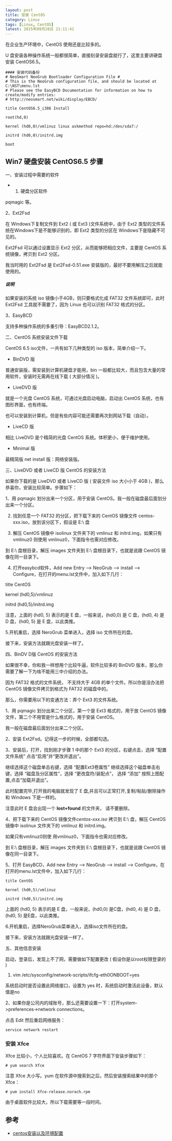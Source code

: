 ```yaml
---
layout: post
title: 安装 CentOS
category: Linux
tags: [Linux, CentOS]
latest: 2015年09月28日 21:11:41
---
```


在企业生产环境中，CentOS 使用还是比较多的。

U 盘安装各种操作系统一般都很简单，直接刻录安装盘就行了，这里主要讲硬盘安装 CentOS6.5。

```
#### 安装代码备份
# NeoSmart NeoGrub Bootloader Configuration File # 
# This is the NeoGrub configuration file, and should be located at C:\NST\menu.lst 
# Please see the EasyBCD Documentation for information on how to create/modify entries: 
# http://neosmart.net/wiki/display/EBCD/

title CentOS6.5_i386 Install 

root(hd,0) 

kernel (hd0,0)/vmlinuz linux askmethod repo=hd:/dev/sda7:/ 

initrd (hd0,0)/initrd.img 

boot
```

Win7 硬盘安装 CentOS6.5 步骤
-

一、安装过程中需要的软件

+ 1. 硬盘分区软件

pqmagic 等。

2、Ext2Fsd

在 Windows下复制文件到 Ext2 ( 或 Ext3 )文件系统中，由于 Ext2 类型的文件系统在Windows下是不能够识别的，即 Ext2 类型的分区在 Windows下是隐藏不可见的。

Ext2Fsd 可以通过设置显示 Ext2 分区，从而能够把相应文件，主要是 CentOS 系统镜像，拷贝到 Ext2 分区。

我当时用的 Ext2Fsd 是 Ext2Fsd-0.51.exe 安装版的，最好不要用解压之后就能使用的。

##### **说明**

如果安装的系统 iso 镜像小于4GB，则只要格式化成 FAT32 文件系统即可，此时 Ext2Fsd 工具就不需要了，因为 Linux 也可以识别 FAT32 格式的分区。

3、EasyBCD

支持多种操作系统的多重引导：EasyBCD2.1.2。

二、CentOS 系统安装文件下载

CentOS 6.5 iso文件，一共有如下几种类型的 iso 版本，简单介绍一下。

+ BinDVD 版

普通安装版，需安装到计算机硬盘才能用，bin 一般都比较大，而且包含大量的常用软件，安装时无需再在线下载 ( 大部分情况 )。

+ LiveDVD 版

就是一个光盘 CentOS 系统，可通过光盘启动电脑，启动出 CentOS 系统，也有图形界面，也有终端。

也可以安装到计算机，但是有些内容可能还需要再次到网站下载（自动）。 

+ LiveCD 版

相比 LiveDVD 是个精简的光盘 CentOS 系统。体积更小，便于维护使用。 

+ Minimal 版

最精简版 net install 版：网络安装版。

三、LiveDVD 或者 LiveCD 版 CentOS 的安装方法

如果你下载的是 LiveDVD 或者 LiveCD 版 ( 安装文件 iso 大小小于 4GB )，那么恭喜你，安装比较简单。步骤如下：

1、用 pqmagic 划分出来一个分区，用于安装 CentOS。我一般在磁盘最后面划分出来一个分区。

2. 找到任意一个 FAT32 的分区，把下载下来的 CentOS 镜像文件 centos-xxx.iso，放到该分区下，假设是 E:\ 盘

3. 解压 CentOS 镜像中 isolinux 文件夹下的 vmlinuz 和 initrd.img，如果只有 vmlinuz0 则使用 vmlinuz0，下面指令也需对应修改。

到 E:\ 盘根目录，解压 images 文件夹到 E:\ 盘根目录下，也就是说跟 CentOS 镜像在同一目录下。

4. 打开easybcd软件，Add new Entry —> NeoGrub —> install —> Configure，在打开的menu.lst文件中，加入如下几行：

title CentOS 

kernel (hd0,5)/vmlinuz 

initrd (hd0,5)/initrd.img 

注意，上面的 (hd0, 5) 表示的是 E 盘，一般来说，(hd0,0) 是 C 盘，(hd0, 4) 是 D 盘，(hd0, 5) 是 E 盘，以此类推。

5.开机重启，选择 NeroGrub 菜单进入，选择 iso 文件所在的盘。

接下来，安装方法就跟光盘安装一样了。

四、BinDV D版 CentOS 的安装方法

如果很不幸，你和我一样想用个比较牛逼，软件比较多的 BinDVD 版本，那么你需要了解一下为啥不能用三中介绍的办法。

因为 FAT32 格式的文件系统， 不支持大于 4GB 的单个文件。所以你是没办法把 CentOS 镜像文件拷贝到格式为 FAT32 的磁盘中的。

那么，你需要用以下的变通方法：弄个 Ext3 的文件系统。

1、用 pqmagic 划分出来二个分区，第一个是 Ext3 格式的，用于放 CentOS 镜像文件，第二个不用管是什么格式的，用于安装 CentOS。

我一般在磁盘最后面划分出来二个分区。

2、安装 Ext2Fsd。记得这一步的时候，全部都勾选。

3、安装后，打开，找到刚才步骤 1 中的那个 Ext3 的分区，右键点击，选择 “配置文件系统” 点击“启用”并“更改并退出”。

继续选择这个磁盘单击右键，选择 “配置Ext3卷属性” 继续选择这个磁盘单击右键，选择 “磁盘及分区属性”，选择 “更改盘符/装配点”， 选择 “添加” 按照上图配置,点击“加载并退出”。

此时配置完毕,打开我的电脑就发现了 E 盘,并且可以正常打开,复制/粘贴/删除操作和 Windows 下是一样的。

注意此时 E 盘会出现一个 **lost+found** 的文件夹， 请不要删除。

4、把下载下来的 CentOS 镜像文件*centos-xxx.iso* 拷贝到 E:\ 盘，解压 CentOS 镜像中 isolinux 文件夹下的 vmlinuz 和 initrd.img。

如果只有vmlinuz0则使 用vmlinuz0，下面指令也需对应修改。

到 E:\ 盘根目录，解压 images 文件夹到 E:\ 盘根目录下，也就是说跟 CentOS 镜像在同一目录下。

5、打开 EasyBCD，Add new Entry —> NeoGrub —> install —> Configure，在打开的menu.lst文件中，加入如下几行：

```
title CentOS

kernel (hd0,5)/vmlinuz 

initrd (hd0,5)/initrd.img
```

上面的 (hd0, 5) 表示的是 E 盘，一般来说，(hd0,0) 是C盘，(hd0, 4) 是 D 盘，(hd0, 5) 是E盘，以此类推。

6.开机重启，选择NeroGrub菜单进入，选择iso文件所在的盘。

接下来，安装方法就跟光盘安装一样了。 

五、其他信息安装

启动，登录后，发现上不了网，需要做如下配置更改 ( 假设你是以root权限登录的 )

1. vim /etc/sysconfig/network-scripts/ifcfg-eth0ONBOOT=yes 

系统启动时是否设置此网络接口，设置为 yes 时，系统启动时激活此设备，默认值是no

2、如果你是公司内的域账号，那么还需要设置一下：打开system->preferences->network connections。

点击 Edit 然后重启网络服务：

```
service network restart
```

### 安装 Xfce

Xfce 比较小，个人比较喜欢。在 CentOS 7 字符界面下安装步骤如下：

```
# yum search Xfce
```

注意 Xfce 大小写。yum 在软件源中搜索到之后，然后安装搜索结果中的那个 Xfce：

```
# yum install Xfce-release.norach.rpm
```

由于桌面软件比较大，所以下载需要等一段时间。


参考
-

- [centos安装以及环境配置](http://ilovers.sinaapp.com/article/centos%E5%AE%89%E8%A3%85%E4%BB%A5%E5%8F%8A%E7%8E%AF%E5%A2%83%E9%85%8D%E7%BD%AE)
